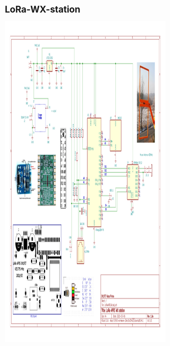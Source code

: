 
<h1>LoRa-WX-station</h1>
<p>
<img src="https://github.com/ok1fet/LoRa-WX-station/blob/main/pictures/LoRaWX01.jpg" width="1420" height="1004" alt="schema" />
</p>
